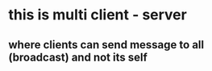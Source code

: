 # this is multi client - server 
## where clients can send message to all (broadcast) and not its self
